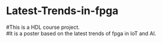 # Latest-Trends-in-fpga
#This is a HDL course project.                                                                                                                                                      
#It is a poster based on the latest trends of fpga in IoT and AI.
